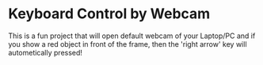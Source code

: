 # Keyboard Control by Webcam

This is a fun project that will open default webcam of your Laptop/PC and if you show a red object in front of the frame, then the 'right arrow' key will autometically pressed!
